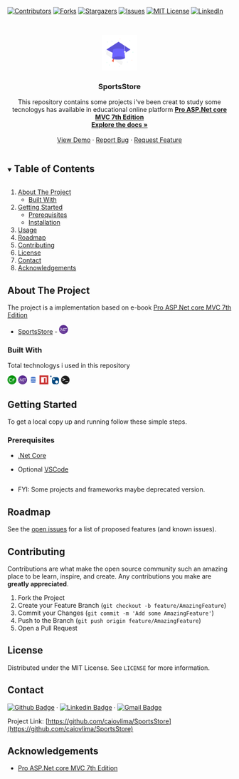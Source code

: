 [![Contributors][contributors-shield]][contributors-url]
[![Forks][forks-shield]][forks-url]
[![Stargazers][stars-shield]][stars-url]
[![Issues][issues-shield]][issues-url]
[![MIT License][license-shield]][license-url]
[![LinkedIn][linkedin-shield]][linkedin-url]



<!-- PROJECT LOGO -->
<br />
<p align="center">
  <a href="https://github.com/caiovlima/SportsStore">
    <img src="images/logo.png" alt="Logo" width="80" height="80">
  </a>

  <h3 align="center">SportsStore</h3>

  <p align="center">
    This repository contains some projects i've been creat to study some tecnologys has available in educational
    online platform <a href="https://www.apress.com/br/book/9781484231494"><strong>Pro ASP.Net core MVC 7th Edition </strong></a>
    <br />
    <a href="https://github.com/caiovlima/SportsStore"><strong>Explore the docs »</strong></a>
    <br />
    <br />
    <a href="https://github.com/caiovlima/SportsStore">View Demo</a>
    ·
    <a href="https://github.com/caiovlima/SportsStore/issues">Report Bug</a>
    ·
    <a href="https://github.com/caiovlima/SportsStore/issues">Request Feature</a>
  </p>
</p>



<!-- TABLE OF CONTENTS -->
<details open="open">
  <summary><h2 style="display: inline-block">Table of Contents</h2></summary>
  <ol>
    <li>
      <a href="#about-the-project">About The Project</a>
      <ul>
        <li><a href="#built-with">Built With</a></li>
      </ul>
    </li>
    <li>
      <a href="#getting-started">Getting Started</a>
      <ul>
        <li><a href="#prerequisites">Prerequisites</a></li>
        <li><a href="#installation">Installation</a></li>
      </ul>
    </li>
    <li><a href="#usage">Usage</a></li>
    <li><a href="#roadmap">Roadmap</a></li>
    <li><a href="#contributing">Contributing</a></li>
    <li><a href="#license">License</a></li>
    <li><a href="#contact">Contact</a></li>
    <li><a href="#acknowledgements">Acknowledgements</a></li>
  </ol>
</details>



<!-- ABOUT THE PROJECT -->
## About The Project

The project is a implementation based on e-book [Pro ASP.Net core MVC 7th Edition](https://www.apress.com/br/book/9781484231494) 


* [SportsStore](https://github.com/caiovlima/SportsStore/tree/master/SportsStore) - <code><img  height="20"  src="https://raw.githubusercontent.com/github/explore/80688e429a7d4ef2fca1e82350fe8e3517d3494d/topics/dotnet/dotnet.png"></code> 




### Built With
Total technologys i used in this repository


 <code><img  height="20"  src="https://raw.githubusercontent.com/github/explore/80688e429a7d4ef2fca1e82350fe8e3517d3494d/topics/csharp/csharp.png"></code> <code><img  height="20"  src="https://raw.githubusercontent.com/github/explore/80688e429a7d4ef2fca1e82350fe8e3517d3494d/topics/dotnet/dotnet.png"></code> <code><img  height="20"  src="https://raw.githubusercontent.com/github/explore/80688e429a7d4ef2fca1e82350fe8e3517d3494d/topics/sql/sql.png"></code> <code><img  height="20"  src="https://raw.githubusercontent.com/github/explore/80688e429a7d4ef2fca1e82350fe8e3517d3494d/topics/npm/npm.png"></code> <code><img  height="20"  src="https://raw.githubusercontent.com/github/explore/80688e429a7d4ef2fca1e82350fe8e3517d3494d/topics/nuget/nuget.png"></code>  <code><img  height="20"  src="https://raw.githubusercontent.com/github/explore/80688e429a7d4ef2fca1e82350fe8e3517d3494d/topics/terminal/terminal.png"></code> 



<!-- GETTING STARTED -->
## Getting Started

To get a local copy up and running follow these simple steps.

### Prerequisites

* [.Net Core](https://dotnet.microsoft.com/download/dotnet-core)
* Optional [VSCode](https://code.visualstudio.com/)

  ```
* FYI: Some projects and frameworks maybe deprecated version.

<!-- ROADMAP -->
## Roadmap

See the [open issues](https://github.com/caiovlima/SportsStore/issues) for a list of proposed features (and known issues).



<!-- CONTRIBUTING -->
## Contributing

Contributions are what make the open source community such an amazing place to be learn, inspire, and create. Any contributions you make are **greatly appreciated**.

1. Fork the Project
2. Create your Feature Branch (`git checkout -b feature/AmazingFeature`)
3. Commit your Changes (`git commit -m 'Add some AmazingFeature'`)
4. Push to the Branch (`git push origin feature/AmazingFeature`)
5. Open a Pull Request



<!-- LICENSE -->
## License

Distributed under the MIT License. See `LICENSE` for more information.



<!-- CONTACT -->
## Contact

[![Github Badge](https://img.shields.io/badge/-Github-000?style=flat&logo=Github&logoColor=white&link=https://github.com/caiovlima)](https://github.com/caiovlima) · [![Linkedin Badge](https://img.shields.io/badge/-LinkedIn-blue?style=flat&logo=Linkedin&logoColor=white&link=https://www.linkedin.com/in/caioviniciuslima/)](https://www.linkedin.com/in/caioviniciuslima/) · [![Gmail Badge](https://img.shields.io/badge/-Gmail-c14438?style=flat&logo=Gmail&logoColor=white&link=mailto:contatocaiovlimat@gmail.com)](mailto:contatocaiovlima@gmail.com)

Project Link: [https://github.com/caiovlima/SportsStore](https://github.com/caiovlima/SportsStore)



<!-- ACKNOWLEDGEMENTS -->
## Acknowledgements

* [Pro ASP.Net core MVC 7th Edition](https://www.apress.com/br/book/9781484231494) 





<!-- MARKDOWN LINKS & IMAGES -->
<!-- https://www.markdownguide.org/basic-syntax/#reference-style-links -->
[contributors-shield]: https://img.shields.io/github/contributors/caiovlima/SportsStore.svg?style=for-the-badge
[contributors-url]: https://github.com/caiovlima/SportsStore/graphs/contributors
[forks-shield]: https://img.shields.io/github/forks/caiovlima/SportsStore.svg?style=for-the-badge
[forks-url]: https://github.com/caiovlima/SportsStore/network/members
[stars-shield]: https://img.shields.io/github/stars/caiovlima/SportsStore.svg?style=for-the-badge
[stars-url]: https://github.com/caiovlima/SportsStore/stargazers
[issues-shield]: https://img.shields.io/github/issues/caiovlima/SportsStore.svg?style=for-the-badge
[issues-url]: https://github.com/caiovlima/SportsStore/issues
[license-shield]: https://img.shields.io/github/license/caiovlima/SportsStore.svg?style=for-the-badge
[license-url]: https://github.com/caiovlima/SportsStore/blob/master/LICENSE.txt
[linkedin-shield]: https://img.shields.io/badge/-LinkedIn-black.svg?style=for-the-badge&logo=linkedin&colorB=555
[linkedin-url]: https://www.linkedin.com/in/caioviniciuslima/
